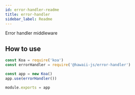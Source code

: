 ```yaml
---
id: error-handler-readme
title: error-handler
sidebar_label: Readme
---
```

Error handler middleware

## How to use
```javascript
const Koa = require('koa')
const errorHandler = require('@hawaii-js/error-handler')

const app = new Koa()
app.use(errorHandler())

module.exports = app
```
